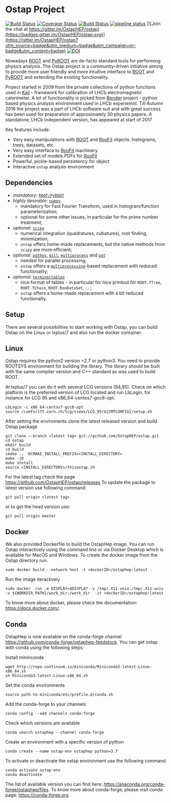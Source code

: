 Ostap Project
=============
[![Build Status](https://travis-ci.org/OstapHEP/ostap.svg?branch=master)](https://travis-ci.org/OstapHEP/ostap)
[![Coverage Status](https://coveralls.io/repos/github/OstapHEP/ostap/badge.svg?branch=master)](https://coveralls.io/github/OstapHEP/ostap?branch=master)
[![Build Status](https://dev.azure.com/OstapHep/OstapHep/_apis/build/status/OstapHEP.ostap?branchName=master)](https://dev.azure.com/OstapHep/OstapHep/_build/latest?definitionId=5&branchName=master)
[![pipeline status](https://gitlab.cern.ch/ostapHep/ostaphep/badges/master/pipeline.svg)](https://gitlab.cern.ch/ostapHep/ostaphep/commits/master)
[![Join the chat at https://gitter.im/OstapHEP/ostap](https://badges.gitter.im/OstapHEP/ostap.svg)](https://gitter.im/OstapHEP/ostap?utm_source=badge&utm_medium=badge&utm_campaign=pr-badge&utm_content=badge)
[![DOI](https://zenodo.org/badge/81464356.svg)](https://zenodo.org/badge/latestdoi/81464356)

<!--[![build status](https://gitlab.cern.ch/amazurov/ostap/badges/master/build.svg)](https://gitlab.cern.ch/amazurov/ostap/commits/master)-->

Nowadays [ROOT](http://root.cern.ch/) and [PyROOT](http://root.cern.ch/drupal/content/pyroot) are de-facto standard tools for performing physics analysis. The Ostap project is a community-driven initiative aiming to provide more user friendly and more intuitive interface to [ROOT](http://root.cern.ch/) and [PyROOT](http://root.cern.ch/drupal/content/pyroot) and extending the existing functionality.

Project started in 2009 from the private collections of python functions used in [Kali](http://inspirehep.net/record/1111459) - framework for calibration of LHCb electromagnetic calorimeter. A lot of functionality is picked from [Bender](http://lhcb-release-area.web.cern.ch/LHCb-release-area/DOC/bender/) project - python based physics analysis environment used in LHCb experiemnt. Till Autumn 2016 the project was a part of LHCb software suit and with great success has been used for preparation of approximately 30 physics papers. A standalone, LHCb independent version, has appeared at start of 2017

Key features include:

-   Very easy manipulations with [ROOT](http://root.cern.ch/)  and [RooFit](https://root.cern.ch/roofit) objects: histograms, trees, datasets, etc
-   Very easy interface to [RooFit](https://root.cern.ch/roofit) machinery
-   Extended set of models.PDFs for [RooFit](https://root.cern.ch/roofit)
-   Powerful, pickle-based persistency for object
-   Interactive `ostap` analysis environment


Dependencies
------------
- _mandatory_: [`ROOT/PyROOT`](https://root.cern.ch)
- _highly desirable_: [`numpy`](https://numpy.org)
   - mandatory for Fast Fourier Transform, used in histogram/function parameterization;
   - optional for some other issues, in particular for the prime number treatment;  
- _optional_: [`scipy`](https://www.scipy.org)
   - numerical integration (quadratures, cubatures), root finding, minimization; 
   - `ostap` offers home-made replacements, but the native methods from `scipy` are more efficient;
- _optional_: [`pathos`](https://github.com/uqfoundation/pathos), [`dill`](https://github.com/uqfoundation/dill), [`multiprocess`](https://github.com/uqfoundation/multiprocess) and [`ppt`](https://github.com/uqfoundation/ppft)
   - needed for parallel processing; 
   - `ostap` offers a [`multiprocessing`](https://docs.python.org/2/library/multiprocessing.html)-based replacement with reduced functionality; 
- _optional_: [`terminaltables`](https://pypi.org/project/terminaltables) 
   - nice format of tables 
         - in particular for nice printout for `ROOT.TTree`, `ROOT.TChain`, `ROOT.RooDataSet`, ... ;
   - `ostap` offers a home-made replacement with a bit reduced functionalty.  

Setup
-----

There are several possibilities to start working with Ostap, you can build Ostap on the Linux or lxplus/7 and also run the docker container.  

Linux
-----
Ostap requires the python2 version >2.7 or python3. 
You need to provide ROOTSYS environment for building the library. The library should be built with the same compiler version and C++ standard as was used to build ROOT. 

At lxplus/7 you can do it with several LCG  versions  (94,95). Check on which platform is the preferred version of LCG located and run LbLogin, for instance for LCG 95 and  x86_64-centos7-gcc8-opt:

    LbLogin -c x86_64-centos7-gcc8-opt
    source /cvmfs/sft.cern.ch/lcg/views/LCG_95/${CMTCONFIG}/setup.sh

After setting the enviroments clone the latest released version and build Ostap package 

    git clone —-branch <latest tag> git://github.com/OstapHEP/ostap.git
    cd ostap
    mkdir build
    cd build
    cmake .. -DCMAKE_INSTALL_PREFIX=<INSTALL_DIRECTORY>
    make -j8
    make install
    source <INSTALL_DIRECTORY>/thisostap.sh 
For the latest tag check the page https://github.com/OstapHEP/ostap/releases
To update the package to latest version use following command:

    git pull origin <latest tag>
or to get the head version use:

    git pull origin master

Docker
-----
We also provided Dockerfile to build the OstapHep image.  You can run Ostap interactively using the command line or via Docker Desktop which is available for MacOS and Windows. To create the docker image from the Ostap directory run:

    sudo docker build --network host -t <dockerID>/ostaphep:latest .
Run the image iteractively

    sudo docker  run -e DISPLAY=$DISPLAY -v /tmp/.X11-unix:/tmp/.X11-unix  -v ${WORKDIR_PATH}/work_dir:/work_dir  -it <dockerID>/ostaphep:latest
To know more about docker, please check the documentation: https://docs.docker.com/.

Сonda
-----
OstapHep is now available on the conda-forge channel https://github.com/conda-forge/ostaphep-feedstock. You can get ostap with conda using the following steps:

Install mininconda

    wget http://repo.continuum.io/miniconda/Miniconda3-latest-Linux-x86_64.sh
    sh Miniconda3-latest-Linux-x86_64.sh
    
Set the conda environments

    source path-to-miniconda/etc/profile.d/conda.sh
    
Add the conda-forge to your channels

    conda config --add channels conda-forge
    
Check which versions are available

    conda search ostaphep --channel conda-forge

Create an environment with a specific version of python

    conda create --name ostap-env ostaphep python=3.7

To activate or deactivate the ostap environment use the following command

    conda activate ostap-env 
    conda deactivate  
The list of available version you can find here: https://anaconda.org/conda-forge/ostaphep/files.
To know more about conda-forge, please visit conda page: https://conda-forge.org.

